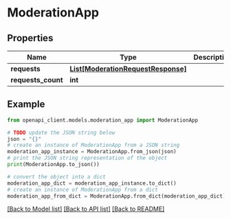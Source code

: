 # ModerationApp


## Properties

Name | Type | Description | Notes
------------ | ------------- | ------------- | -------------
**requests** | [**List[ModerationRequestResponse]**](ModerationRequestResponse.md) |  | 
**requests_count** | **int** |  | 

## Example

```python
from openapi_client.models.moderation_app import ModerationApp

# TODO update the JSON string below
json = "{}"
# create an instance of ModerationApp from a JSON string
moderation_app_instance = ModerationApp.from_json(json)
# print the JSON string representation of the object
print(ModerationApp.to_json())

# convert the object into a dict
moderation_app_dict = moderation_app_instance.to_dict()
# create an instance of ModerationApp from a dict
moderation_app_from_dict = ModerationApp.from_dict(moderation_app_dict)
```
[[Back to Model list]](../README.md#documentation-for-models) [[Back to API list]](../README.md#documentation-for-api-endpoints) [[Back to README]](../README.md)


